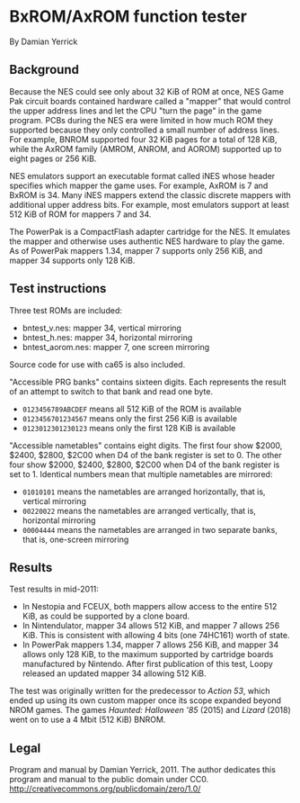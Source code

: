 BxROM/AxROM function tester
===========================
By Damian Yerrick

Background
----------
Because the NES could see only about 32 KiB of ROM at once, NES Game
Pak circuit boards contained hardware called a "mapper" that would
control the upper address lines and let the CPU "turn the page" in
the game program.  PCBs during the NES era were limited in how
much ROM they supported because they only controlled a small number
of address lines.  For example, BNROM supported four 32 KiB pages for
a total of 128 KiB, while the AxROM family (AMROM, ANROM, and AOROM)
supported up to eight pages or 256 KiB.

NES emulators support an executable format called iNES whose header
specifies which mapper the game uses.  For example, AxROM is 7 and
BxROM is 34.  Many iNES mappers extend the classic discrete mappers
with additional upper address bits.  For example, most emulators
support at least 512 KiB of ROM for mappers 7 and 34.

The PowerPak is a CompactFlash adapter cartridge for the NES.  It
emulates the mapper and otherwise uses authentic NES hardware to
play the game.  As of PowerPak mappers 1.34, mapper 7 supports only
256 KiB, and mapper 34 supports only 128 KiB.

Test instructions
-----------------
Three test ROMs are included:

* bntest_v.nes: mapper 34, vertical mirroring
* bntest_h.nes: mapper 34, horizontal mirroring
* bntest_aorom.nes: mapper 7, one screen mirroring

Source code for use with ca65 is also included.

"Accessible PRG banks" contains sixteen digits.  Each represents the
result of an attempt to switch to that bank and read one byte.

* `0123456789ABCDEF` means all 512 KiB of the ROM is available
* `0123456701234567` means only the first 256 KiB is available
* `0123012301230123` means only the first 128 KiB is available

"Accessible nametables" contains eight digits.  The first four show
$2000, $2400, $2800, $2C00 when D4 of the bank register is set to 0.
The other four show $2000, $2400, $2800, $2C00 when D4 of the bank
register is set to 1.  Identical numbers mean that multiple
nametables are mirrored:

* `01010101` means the nametables are arranged horizontally, that is,
  vertical mirroring
* `00220022` means the nametables are arranged vertically, that is,
  horizontal mirroring
* `00004444` means the nametables are arranged in two separate banks,
  that is, one-screen mirroring

Results
-------
Test results in mid-2011:

* In Nestopia and FCEUX, both mappers allow access to the entire
  512 KiB, as could be supported by a clone board.
* In Nintendulator, mapper 34 allows 512 KiB, and mapper 7 allows
  256 KiB.  This is consistent with allowing 4 bits (one 74HC161)
  worth of state.
* In PowerPak mappers 1.34, mapper 7 allows 256 KiB, and mapper 34
  allows only 128 KiB, to the maximum supported by cartridge boards
  manufactured by Nintendo.  After first publication of this test,
  Loopy released an updated mapper 34 allowing 512 KiB.

The test was originally written for the predecessor to _Action 53_,
which ended up using its own custom mapper once its scope expanded
beyond NROM games.  The games _Haunted: Halloween '85_ (2015) and
_Lizard_ (2018) went on to use a 4 Mbit (512 KiB) BNROM.

Legal
-----
Program and manual by Damian Yerrick, 2011.
The author dedicates this program and manual to the public domain
under CC0.
<http://creativecommons.org/publicdomain/zero/1.0/>
